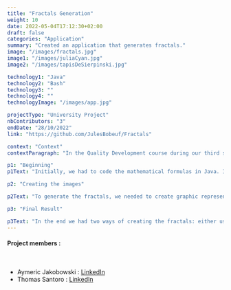 ```yaml
---
title: "Fractals Generation"
weight: 10
date: 2022-05-04T17:12:30+02:00
draft: false
categories: "Application"
summary: "Created an application that generates fractals."
image: "/images/fractals.jpg"
image1: "/images/juliaCyan.jpg"
image2: "/images/tapisDeSierpinski.jpg"

technology1: "Java"
technology2: "Bash"
technology3: ""
technology4: ""
technologyImage: "/images/app.jpg"

projectType: "University Project"
nbContributors: "3"
endDate: "28/10/2022"
link: "https://github.com/JulesBobeuf/Fractals"

context: "Context"
contextParagraph: "In the Quality Development course during our third semester, we focused on improving the clarity of our code. During the course we discussed design patterns, and our goal was to be able to implement them within our programs. "

p1: "Beginning"
p1Text: "Initially, we had to code the mathematical formulas in Java. It was relatively unproblematic except for the few design patterns we had to use, such as an iterator for example. The biggest issue we faced was regarding Sierpinspki fractals as we needed to use recursivity. Eventually, Aymeric made it for us. My responsibility was to code the complex points and their representation in plans, as this is what we used to represent the fractals."

p2: "Creating the images"

p2Text: "To generate the fractals, we needed to create graphic representation for them. We made classes that would do this for us, using a few adaptors as well as a builder to do that. After launching the program, we receive an image saved at the root of the project with the specified name."

p3: "Final Result"

p3Text: "In the end we had two ways of creating the fractals: either using a test class or using bash programs made for each fractal. The user had the ability to choose the colours the fractal would have, the zoom, the size of the image and a multitude of other parameters which made every new picture wonderfully exceptional. It was a very difficult project, with its ups and downs (like me being sick and having fever for the whole week), but we made it, and that's what matters."
---
```


#### Project members :      

&nbsp;

- Aymeric Jakobowski : [LinkedIn](https://www.linkedin.com/in/aymeric-jakobowski/)
- Thomas Santoro  : [LinkedIn](https://www.linkedin.com/in/thomas-santoro/)
